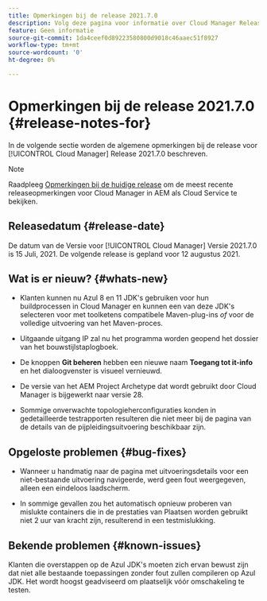 ```yaml
---
title: Opmerkingen bij de release 2021.7.0
description: Volg deze pagina voor informatie over Cloud Manager Release 2021.7.0
feature: Geen informatie
source-git-commit: 1da4ceef0d89223580800d9018c46aaec51f8927
workflow-type: tm+mt
source-wordcount: '0'
ht-degree: 0%

---
```


# Opmerkingen bij de release 2021.7.0 {#release-notes-for}

In de volgende sectie worden de algemene opmerkingen bij de release voor [!UICONTROL Cloud Manager] Release 2021.7.0 beschreven.

>[!NOTE]
>Raadpleeg [Opmerkingen bij de huidige release](https://experienceleague.adobe.com/docs/experience-manager-cloud-service/onboarding/getting-access/release-notes-cloud-manager/release-notes-cm-current.html?lang=en#getting-access) om de meest recente releaseopmerkingen voor Cloud Manager in AEM als Cloud Service te bekijken.

## Releasedatum {#release-date}

De datum van de Versie voor [!UICONTROL Cloud Manager] Versie 2021.7.0 is 15 Juli, 2021.
De volgende release is gepland voor 12 augustus 2021.

## Wat is er nieuw? {#whats-new}

* Klanten kunnen nu Azul 8 en 11 JDK&#39;s gebruiken voor hun buildprocessen in Cloud Manager en kunnen een van deze JDK&#39;s selecteren voor met toolketens compatibele Maven-plug-ins *of* voor de volledige uitvoering van het Maven-proces.

* Uitgaande uitgang IP zal nu het programma worden geopend het dossier van het bouwstijlstaplogboek.

* De knoppen **Git beheren** hebben een nieuwe naam **Toegang tot it-info** en het dialoogvenster is visueel vernieuwd.

* De versie van het AEM Project Archetype dat wordt gebruikt door Cloud Manager is bijgewerkt naar versie 28.

* Sommige onverwachte topologieherconfiguraties konden in gedetailleerde testrapporten resulteren die niet meer bij de pagina van de details van de pijpleidingsuitvoering beschikbaar zijn.

## Opgeloste problemen {#bug-fixes}

* Wanneer u handmatig naar de pagina met uitvoeringsdetails voor een niet-bestaande uitvoering navigeerde, werd geen fout weergegeven, alleen een eindeloos laadscherm.

* In sommige gevallen zou het automatisch opnieuw proberen van mislukte containers die in de prestaties van Plaatsen worden gebruikt niet 2 uur van kracht zijn, resulterend in een testmislukking.

## Bekende problemen {#known-issues}

Klanten die overstappen op de Azul JDK&#39;s moeten zich ervan bewust zijn dat niet alle bestaande toepassingen zonder fout zullen compileren op Azul JDK. Het wordt hoogst geadviseerd om plaatselijk vóór omschakeling te testen.